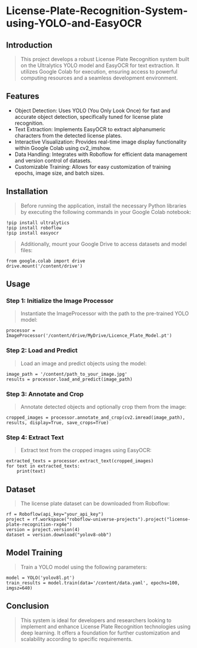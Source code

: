 # License-Plate-Recognition-System-using-YOLO-and-EasyOCR

## Introduction

> This project develops a robust License Plate Recognition system built on the Ultralytics YOLO model and EasyOCR for text extraction. It utilizes Google Colab for execution, ensuring access to powerful computing resources and a seamless development environment.

## Features

* Object Detection: Uses YOLO (You Only Look Once) for fast and accurate object detection, specifically tuned for license plate recognition.
* Text Extraction: Implements EasyOCR to extract alphanumeric characters from the detected license plates.
* Interactive Visualization: Provides real-time image display functionality within Google Colab using cv2_imshow.
* Data Handling: Integrates with Roboflow for efficient data management and version control of datasets.
* Customizable Training: Allows for easy customization of training epochs, image size, and batch sizes.

## Installation

> Before running the application, install the necessary Python libraries by executing the following commands in your Google Colab notebook:

```
!pip install ultralytics
!pip install roboflow
!pip install easyocr
```
> Additionally, mount your Google Drive to access datasets and model files:
```
from google.colab import drive
drive.mount('/content/drive')
```

## Usage

### Step 1: Initialize the Image Processor
> Instantiate the ImageProcessor with the path to the pre-trained YOLO model:
```
processor = ImageProcessor('/content/drive/MyDrive/Licence_Plate_Model.pt')
```

### Step 2: Load and Predict
> Load an image and predict objects using the model:
```
image_path = '/content/path_to_your_image.jpg'
results = processor.load_and_predict(image_path)
```

### Step 3: Annotate and Crop
> Annotate detected objects and optionally crop them from the image:
```
cropped_images = processor.annotate_and_crop(cv2.imread(image_path), results, display=True, save_crops=True)
```

### Step 4: Extract Text
> Extract text from the cropped images using EasyOCR:
```
extracted_texts = processor.extract_text(cropped_images)
for text in extracted_texts:
    print(text)
```

## Dataset
> The license plate dataset can be downloaded from Roboflow:
```
rf = Roboflow(api_key="your_api_key")
project = rf.workspace("roboflow-universe-projects").project("license-plate-recognition-rxg4e")
version = project.version(4)
dataset = version.download("yolov8-obb")
```
## Model Training
> Train a YOLO model using the following parameters:
```
model = YOLO('yolov8l.pt')
train_results = model.train(data='/content/data.yaml', epochs=100, imgsz=640)
```

## Conclusion
> This system is ideal for developers and researchers looking to implement and enhance License Plate Recognition technologies using deep learning. It offers a foundation for further customization and scalability according to specific requirements.
